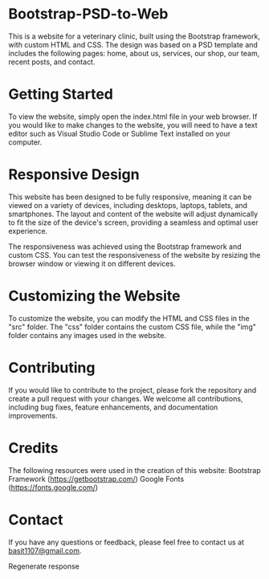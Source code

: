 # Bootstrap-PSD-to-Web
This is a website for a veterinary clinic, built using the Bootstrap framework, with custom HTML and CSS. The design was based on a PSD template and includes the following pages: home, about us, services, our shop, our team, recent posts, and contact.

# Getting Started
To view the website, simply open the index.html file in your web browser. If you would like to make changes to the website, you will need to have a text editor such as Visual Studio Code or Sublime Text installed on your computer.

# Responsive Design
This website has been designed to be fully responsive, meaning it can be viewed on a variety of devices, including desktops, laptops, tablets, and smartphones. The layout and content of the website will adjust dynamically to fit the size of the device's screen, providing a seamless and optimal user experience.

The responsiveness was achieved using the Bootstrap framework and custom CSS. You can test the responsiveness of the website by resizing the browser window or viewing it on different devices.
# Customizing the Website
To customize the website, you can modify the HTML and CSS files in the "src" folder. The "css" folder contains the custom CSS file, while the "img" folder contains any images used in the website.

# Contributing
If you would like to contribute to the project, please fork the repository and create a pull request with your changes. We welcome all contributions, including bug fixes, feature enhancements, and documentation improvements.

# Credits
The following resources were used in the creation of this website:
Bootstrap Framework (https://getbootstrap.com/)
Google Fonts (https://fonts.google.com/)

# Contact
If you have any questions or feedback, please feel free to contact us at basit1107@gmail.com.









Regenerate response
